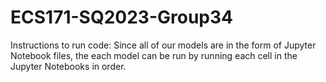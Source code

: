 # ECS171-SQ2023-Group34
Instructions to run code:
Since all of our models are in the form of Jupyter Notebook files, the each model can be run by running each cell in the Jupyter Notebooks in order.
